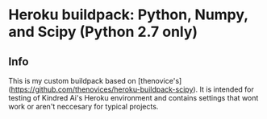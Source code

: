 Heroku buildpack: Python, Numpy, and Scipy (Python 2.7 only)
====================================================

Info
----

This is my custom buildpack based on [thenovice's] (https://github.com/thenovices/heroku-buildpack-scipy).
It is intended for testing of Kindred Ai's Heroku environment and contains settings that wont work or aren't
neccesary for typical projects.